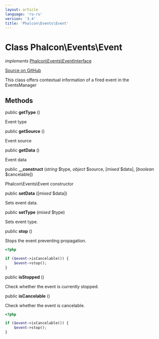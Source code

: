 ```yaml
---
layout: article
language: 'ru-ru'
version: '3.4'
title: 'Phalcon\Events\Event'
---
```


# Class **Phalcon\Events\Event**

*implements* [Phalcon\Events\EventInterface](/3.4/en/api/Phalcon_Events_EventInterface)

<a href="https://github.com/phalcon/cphalcon/tree/v3.4.0/phalcon/events/event.zep" class="btn btn-default btn-sm">Source on GitHub</a>

This class offers contextual information of a fired event in the EventsManager

## Methods

public **getType** ()

Event type

public **getSource** ()

Event source

public **getData** ()

Event data

public **__construct** (*string* $type, *object* $source, [*mixed* $data], [*boolean* $cancelable])

Phalcon\Events\Event constructor

public **setData** ([*mixed* $data])

Sets event data.

public **setType** (*mixed* $type)

Sets event type.

public **stop** ()

Stops the event preventing propagation.

```php
<?php

if ($event->isCancelable()) {
    $event->stop();
}

```

public **isStopped** ()

Check whether the event is currently stopped.

public **isCancelable** ()

Check whether the event is cancelable.

```php
<?php

if ($event->isCancelable()) {
    $event->stop();
}

```